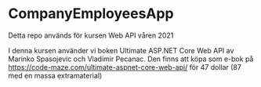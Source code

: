 # CompanyEmployeesApp
Detta repo används för kursen Web API våren 2021

I denna kursen använder vi boken Ultimate ASP.NET Core Web API av Marinko Spasojevic och Vladimir Pecanac. 
Den finns att köpa som e-bok på https://code-maze.com/ultimate-aspnet-core-web-api/ för 47 dollar (87 med en massa extramaterial)
